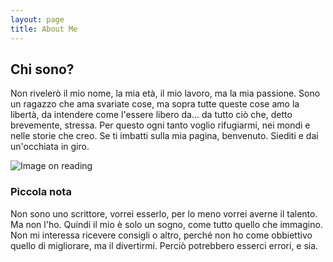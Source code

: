 ```yaml
---
layout: page
title: About Me
---
```

## Chi sono?
Non rivelerò il mio nome, la mia età, il mio lavoro, ma la mia passione. Sono un ragazzo che ama svariate cose, ma sopra tutte queste cose amo la libertà, da intendere come l'essere libero da... da tutto ciò che, detto brevemente, stressa. Per questo ogni tanto voglio rifugiarmi, nei mondi e nelle storie che creo. Se ti imbatti sulla mia pagina, benvenuto. Siediti e dai un'occhiata in giro.

![Image on reading](https://images.unsplash.com/photo-1524494860062-9442631ee30e?ixlib=rb-1.2.1&ixid=eyJhcHBfaWQiOjEyMDd9&auto=format&fit=crop&w=752&q=80)

### Piccola nota
Non sono uno scrittore, vorrei esserlo, per lo meno vorrei averne il talento. Ma non l'ho. Quindi il mio è solo un sogno, come tutto quello che immagino. Non mi interessa ricevere consigli o altro, perché non ho come obbiettivo quello di migliorare, ma il divertirmi. Perciò potrebbero esserci errori, e sia.
